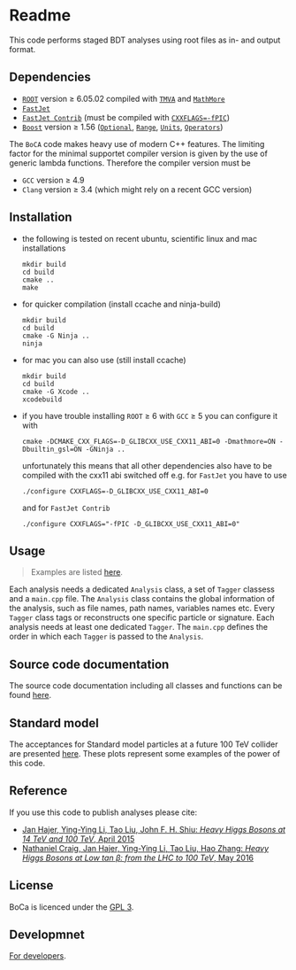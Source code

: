 # Readme

This code performs staged BDT analyses using root files as in- and output format.

## Dependencies

* [`ROOT`](https://root.cern.ch/) version ≥ 6.05.02 compiled with [`TMVA`](http://tmva.sourceforge.net/) and [`MathMore`](https://root.cern.ch/mathmore-library)
* [`FastJet`](http://fastjet.fr/)
* [`FastJet Contrib`](https://fastjet.hepforge.org/contrib/) (must be compiled with [`CXXFLAGS=-fPIC`](https://en.wikipedia.org/wiki/Position-independent_code))
* [`Boost`](http://www.boost.org/) version ≥ 1.56 ([`Optional`](http://www.boost.org/doc/libs/release/libs/optional/), [`Range`](http://www.boost.org/doc/libs/release/libs/range/), [`Units`](http://www.boost.org/doc/libs/release/libs/units/), [`Operators`](http://www.boost.org/doc/libs/release/libs/utility/operators.htm))

The `BoCA` code makes heavy use of modern C++ features.
The limiting factor for the minimal supportet compiler version is given by the use of generic lambda functions.
Therefore the compiler version must be
* `GCC` version ≥ 4.9
* `Clang` version ≥ 3.4 (which might rely on a recent GCC version)

## Installation

* the following is tested on recent ubuntu, scientific linux  and mac installations

      mkdir build
      cd build
      cmake ..
      make

* for quicker compilation (install ccache and ninja-build)

      mkdir build
      cd build
      cmake -G Ninja ..
      ninja

* for mac you can also use (still install ccache)

      mkdir build
      cd build
      cmake -G Xcode ..
      xcodebuild

* if you have trouble installing `ROOT` ≥ 6 with `GCC` ≥ 5 you can configure it with

      cmake -DCMAKE_CXX_FLAGS=-D_GLIBCXX_USE_CXX11_ABI=0 -Dmathmore=ON -Dbuiltin_gsl=ON -GNinja ..

  unfortunately this means that all other dependencies also have to be compiled with the cxx11 abi switched off
  e.g. for `FastJet` you have to use

      ./configure CXXFLAGS=-D_GLIBCXX_USE_CXX11_ABI=0

  and for `FastJet Contrib`

      ./configure CXXFLAGS="-fPIC -D_GLIBCXX_USE_CXX11_ABI=0"

## Usage

> Examples are listed [here](https://boostedcollideranalysis.github.io/BoCA/examples.html).

Each analysis needs a dedicated `Analysis` class, a set of `Tagger` classess and a `main.cpp` file.
The `Analysis` class contains the global information of the analysis, such as file names, path names, variables names etc.
Every `Tagger` class tags or reconstructs one specific particle or signature. Each analysis needs at least one dedicated `Tagger`.
The `main.cpp` defines the order in which each `Tagger` is passed to the `Analysis`.

## Source code documentation

The source code documentation including all classes and functions can be found [here](http://boostedcollideranalysis.github.io/BoCA).

## Standard model

The acceptances for Standard model particles at a future 100 TeV collider are presented [here](doc/standard-model.md).
These plots represent some examples of the power of this code.

## Reference

If you use this code to publish analyses please cite:
* [Jan Hajer, Ying-Ying Li, Tao Liu, John F. H. Shiu: *Heavy Higgs Bosons at 14 TeV and 100 TeV*, April 2015](https://inspirehep.net/record/1365110)
* [Nathaniel Craig, Jan Hajer, Ying-Ying Li, Tao Liu, Hao Zhang: *Heavy Higgs Bosons at Low tan β: from the LHC to 100 TeV*, May 2016](https://inspirehep.net/record/1466130)

## License

BoCa is licenced under the [GPL 3](doc/License.md).

## Developmnet

[For developers](doc/Development.md).
